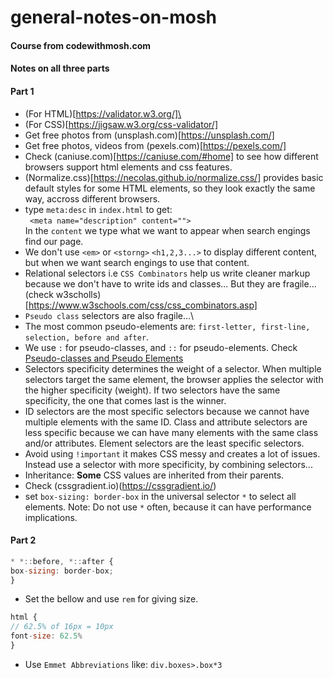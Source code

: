 # general-notes-on-mosh
#### Course from codewithmosh.com
#### Notes on all three parts

#### Part 1
- (For HTML)[https://validator.w3.org/]\
- (For CSS)[https://jigsaw.w3.org/css-validator/]
- Get free photos from (unsplash.com)[https://unsplash.com/]
- Get free photos, videos from (pexels.com)[https://pexels.com/]
- Check (caniuse.com)[https://caniuse.com/#home] to see how different browsers support html elements and css features.
- (Normalize.css)[https://necolas.github.io/normalize.css/] provides basic default styles for some HTML elements, so they look exactly the same way, accross different browsers.
- type `meta:desc` in `index.html` to get:\
  ` <meta name="description" content="">`\
  In the `content` we type what we want to appear when search engings find our page.
- We don't use `<em>` or `<storng>` `<h1,2,3...>` to display different content, but when we want search engings to use that content.
- Relational selectors i.e `CSS Combinators` help us write cleaner markup because we don't have to write ids and classes... But they are fragile... (check w3scholls)[https://www.w3schools.com/css/css_combinators.asp]
- `Pseudo class` selectors are also fragile...\
- The most common pseudo-elements are: `first-letter, first-line, selection, before and after`.
- We use `:` for pseudo-classes, and `::` for pseudo-elements. Check [Pseudo-classes and Pseudo Elements](https://www.w3schools.com/css/css_pseudo_classes.asp)
- Selectors specificity determines the weight of a selector. When multiple selectors target the same element, the browser applies the selector with the higher specificity (weight). If two selectors have the same specificity, the one that comes last is the winner.
- ID selectors are the most specific selectors because we cannot have multiple elements with the same ID. Class and attribute selectors are less specific because we can have many elements with the same class and/or attributes. Element selectors are the least specific selectors.
- Avoid using `!important` it makes CSS messy and creates a lot of issues. Instead use a selector with more specificity, by combining selectors...
- Inheritance: **Some** CSS values are inherited from their parents.
- Check (cssgradient.io)(https://cssgradient.io/)
- set `box-sizing: border-box` in the universal selector `*` to select all elements. Note: Do not use `*` often, because it can have performance implications. 

#### Part 2

```js
* *::before, *::after {
box-sizing: border-box;
}
```
- Set the bellow and use `rem` for giving size.
```js
html {
// 62.5% of 16px = 10px
font-size: 62.5%
}
```
- Use `Emmet Abbreviations` like: `div.boxes>.box*3` 



